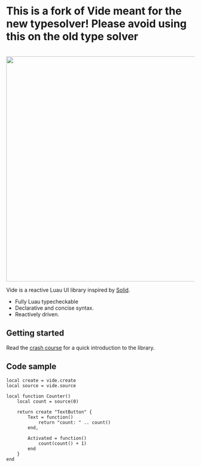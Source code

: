 # This is a fork of Vide meant for the new typesolver! Please avoid using this on the old type solver

<br>

<div align="center">
    <img src="docs/public/full_logo.svg" width="600" />
</div>

Vide is a reactive Luau UI library inspired by [Solid](https://www.solidjs.com/).

- Fully Luau typecheckable
- Declarative and concise syntax.
- Reactively driven.

## Getting started

Read the
[crash course](https://centau.github.io/vide/tut/crash-course/1-introduction)
for a quick introduction to the library.

## Code sample

```luau
local create = vide.create
local source = vide.source

local function Counter()
    local count = source(0)

    return create "TextButton" {
        Text = function()
            return "count: " .. count()
        end,

        Activated = function()
            count(count() + 1)
        end
    }
end
```
